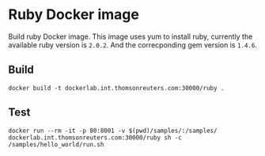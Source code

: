 Ruby Docker image
================

Build ruby Docker image. This image uses yum to install ruby, currently the available 
ruby version is `2.0.2`. And the correcponding gem version is `1.4.6`.

Build
----

`docker build -t dockerlab.int.thomsonreuters.com:30000/ruby .`

Test
----

`docker run --rm -it -p 80:8001 -v $(pwd)/samples/:/samples/ dockerlab.int.thomsonreuters.com:30000/ruby sh -c /samples/hello_world/run.sh`

